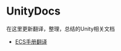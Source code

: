 # UnityDocs
在这里更新翻译，整理，总结的Unity相关文档

+ [ECS手册翻译](https://github.com/MadWeedFall/UnityDocs/blob/master/ECS_manual_translate.md)
